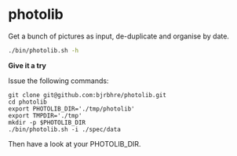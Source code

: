 photolib
========

Get a bunch of pictures as input, de-duplicate and organise by date.

```bash
./bin/photolib.sh -h
```

__Give it a try__

Issue the following commands:
```
git clone git@github.com:bjrbhre/photolib.git
cd photolib
export PHOTOLIB_DIR='./tmp/photolib'
export TMPDIR='./tmp'
mkdir -p $PHOTOLIB_DIR
./bin/photolib.sh -i ./spec/data
```

Then have a look at your PHOTOLIB_DIR.
